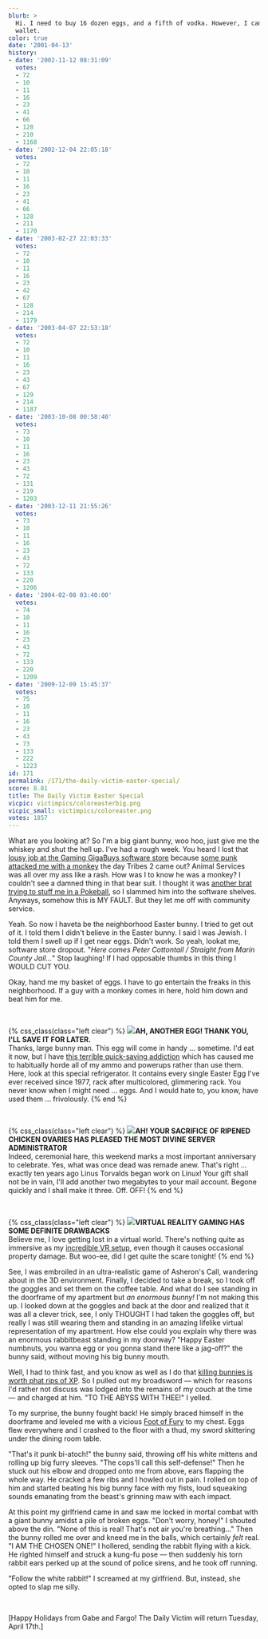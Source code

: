 ```yaml
---
blurb: >
  Hi. I need to buy 16 dozen eggs, and a fifth of vodka. However, I can't reach my
  wallet.
color: true
date: '2001-04-13'
history:
- date: '2002-11-12 08:31:09'
  votes:
  - 72
  - 10
  - 11
  - 16
  - 23
  - 41
  - 66
  - 128
  - 210
  - 1168
- date: '2002-12-04 22:05:18'
  votes:
  - 72
  - 10
  - 11
  - 16
  - 23
  - 41
  - 66
  - 128
  - 211
  - 1170
- date: '2003-02-27 22:03:33'
  votes:
  - 72
  - 10
  - 11
  - 16
  - 23
  - 42
  - 67
  - 128
  - 214
  - 1179
- date: '2003-04-07 22:53:18'
  votes:
  - 72
  - 10
  - 11
  - 16
  - 23
  - 43
  - 67
  - 129
  - 214
  - 1187
- date: '2003-10-08 00:58:40'
  votes:
  - 73
  - 10
  - 11
  - 16
  - 23
  - 43
  - 72
  - 131
  - 219
  - 1203
- date: '2003-12-11 21:55:26'
  votes:
  - 73
  - 10
  - 11
  - 16
  - 23
  - 43
  - 72
  - 133
  - 220
  - 1206
- date: '2004-02-08 03:40:00'
  votes:
  - 74
  - 10
  - 11
  - 16
  - 23
  - 43
  - 72
  - 133
  - 220
  - 1209
- date: '2009-12-09 15:45:37'
  votes:
  - 75
  - 10
  - 11
  - 16
  - 23
  - 43
  - 73
  - 133
  - 222
  - 1223
id: 171
permalink: /171/the-daily-victim-easter-special/
score: 8.81
title: The Daily Victim Easter Special
vicpic: victimpics/coloreasterbig.png
vicpic_small: victimpics/coloreaster.png
votes: 1857
---
```


What are you looking at? So I'm a big giant bunny, woo hoo, just give me
the whiskey and shut the hell up. I've had a rough week. You heard I
lost that [lousy job at the Gaming GigaBuys software
store](@/victim/106.md) because [some punk attacked me with a
monkey](@/victim/160.md) the day Tribes 2 came out? Animal Services
was all over my ass like a rash. How was I to know he was a monkey? I
couldn't see a damned thing in that bear suit. I thought it was [another
brat trying to stuff me in a Pokeball](@/victim/122.md), so I slammed
him into the software shelves. Anyways, somehow this is MY FAULT. But
they let me off with community service.

Yeah. So now I haveta be the neighborhood Easter bunny. I tried to get
out of it. I told them I didn't believe in the Easter bunny. I said I
was Jewish. I told them I swell up if I get near eggs. Didn't work. So
yeah, lookat me, software store dropout. "*Here comes Peter Cottontail /
Straight from Marin County Jail...*" Stop laughing! If I had opposable
thumbs in this thing I WOULD CUT YOU.

Okay, hand me my basket of eggs. I have to go entertain the freaks in
this neighborhood. If a guy with a monkey comes in here, hold him down
and beat him for me.

&nbsp;

{% css_class(class="left clear") %}
[![](/img/victimpics/colorquicksave.png)](@/victim/166.md)**AH,
ANOTHER EGG! THANK YOU, I'LL SAVE IT FOR LATER.**  
 Thanks, large bunny man. This egg will come in handy ... sometime. I'd
eat it now, but I have [this terrible quick-saving
addiction](@/victim/166.md) which has caused me to habitually horde
all of my ammo and powerups rather than use them. Here, look at this
special refrigerator. It contains every single Easter Egg I've ever
received since 1977, rack after multicolored, glimmering rack. You never
know when I might need ... eggs. And I would hate to, you know, have
used them ... frivolously.
{% end %}

&nbsp;

{% css_class(class="left clear") %}
[![](/img/victimpics/colorwizard.png)](@/victim/119.md)**AH! YOUR
SACRIFICE OF RIPENED CHICKEN OVARIES HAS PLEASED THE MOST DIVINE SERVER
ADMINISTRATOR**  
 Indeed, ceremonial hare, this weekend marks a most important
anniversary to celebrate. Yes, what was once dead was remade anew.
That's right ... exactly ten years ago Linus Torvalds began work on
Linux! Your gift shall not be in vain, I'll add another two megabytes to
your mail account. Begone quickly and I shall make it three. Off. OFF!
{% end %}

&nbsp;

{% css_class(class="left clear") %}
[![](/img/victimpics/colorvrguy.png)](@/victim/111.md)**VIRTUAL
REALITY GAMING HAS SOME DEFINITE DRAWBACKS**  
 Believe me, I love getting lost in a virtual world. There's nothing
quite as immersive as my [incredible VR setup](@/victim/111.md), even
though it causes occasional property damage. But woo-ee, did I get quite
the scare tonight!
{% end %}

See, I was embroiled in an ultra-realistic game of Asheron's Call,
wandering about in the 3D environment. Finally, I decided to take a
break, so I took off the goggles and set them on the coffee table. And
what do I see standing in the doorframe of my apartment but *an enormous
bunny!* I'm not making this up. I looked down at the goggles and back at
the door and realized that it was all a clever trick, see, I only
THOUGHT I had taken the goggles off, but really I was still wearing them
and standing in an amazing lifelike virtual representation of my
apartment. How else could you explain why there was an enormous
rabbitbeast standing in my doorway? "Happy Easter numbnuts, you wanna
egg or you gonna stand there like a jag-off?" the bunny said, without
moving his big bunny mouth.

Well, I had to think fast, and you know as well as I do that [killing
bunnies is worth phat rips of
XP](https://web.archive.org/web/20010413000000/http://www.gamespy.com/legacy/fargo/bunnies_a.shtm).
So I pulled out my broadsword — which for reasons I'd rather not
discuss was lodged into the remains of my couch at the time — and
charged at him. "TO THE ABYSS WITH THEE!" I yelled.

To my surprise, the bunny fought back! He simply braced himself in the
doorframe and leveled me with a vicious [Foot of
Fury](@/victim/126.md) to my chest. Eggs flew everywhere and I
crashed to the floor with a thud, my sword skittering under the dining
room table.

"That's it punk bi-atoch!" the bunny said, throwing off his white
mittens and rolling up big furry sleeves. "The cops'll call this
self-defense!" Then he stuck out his elbow and dropped onto me from
above, ears flapping the whole way. He cracked a few ribs and I howled
out in pain. I rolled on top of him and started beating his big bunny
face with my fists, loud squeaking sounds emanating from the beast's
grinning maw with each impact.

At this point my girlfriend came in and saw me locked in mortal combat
with a giant bunny amidst a pile of broken eggs. "Don't worry, honey!" I
shouted above the din. "None of this is real! That's not air you're
breathing..." Then the bunny rolled me over and kneed me in the balls,
which certainly *felt* real. "I AM THE CHOSEN ONE!" I hollered, sending
the rabbit flying with a kick. He righted himself and struck a kung-fu
pose — then suddenly his torn rabbit ears perked up at the sound of
police sirens, and he took off running.

"Follow the white rabbit!" I screamed at my girlfriend. But, instead,
she opted to slap me silly.

&nbsp;

\[Happy Holidays from Gabe and Fargo! The Daily Victim will return
Tuesday, April 17th.\]
